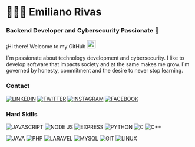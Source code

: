 # 👨🏽‍💻 Emiliano Rivas
### Backend Developer and Cybersecurity Passionate 👾

¡Hi there! Welcome to my GitHub <img src="https://github.com/TheDudeThatCode/TheDudeThatCode/blob/master/Assets/Hi.gif" width="23px">

I´m passionate about technology development and cybersecurity. I like to develop software that impacts society and at the same makes me grow. I´m   governed by honesty, commitment and the desire to never stop learning.




### Contact
[![LINKEDIN](https://img.shields.io/badge/LinkedIn-0077B5?style=for-the-badge&logo=linkedin&logoColor=white)](https://www.linkedin.com/in/emilianorivasmx/) [![TWITTER](https://img.shields.io/badge/Twitter-1DA1F2?style=for-the-badge&logo=twitter&logoColor=white)](https://twitter.com/EmilianoRivasMX) 
[![INSTAGRAM](https://img.shields.io/badge/Instagram-E4405F?style=for-the-badge&logo=instagram&logoColor=white)](https://instagram.com/EmilianoRivasMX) 
[![FACEBOOK](https://img.shields.io/badge/Facebook-1877F2?style=for-the-badge&logo=facebook&logoColor=white)](https://www.facebook.com/EmilianoRivasMX)


### Hard Skills
![JAVASCRIPT](https://img.shields.io/badge/JavaScript-F7DF1E?style=for-the-badge&logo=javascript&logoColor=black) 
![NODE JS](https://img.shields.io/badge/Node.js-43853D?style=for-the-badge&logo=node.js&logoColor=white)
![EXPRESS](https://img.shields.io/badge/Express.js-404D59?style=for-the-badge)
![PYTHON](https://img.shields.io/badge/Python-14354C?style=for-the-badge&logo=python&logoColor=white)
![C](https://img.shields.io/badge/C-00599C?style=for-the-badge&logo=c&logoColor=white)
![C++](https://img.shields.io/badge/C%2B%2B-00599C?style=for-the-badge&logo=c%2B%2B&logoColor=white)

![JAVA](https://img.shields.io/badge/Java-ED8B00?style=for-the-badge&logo=java&logoColor=white)
![PHP](https://img.shields.io/badge/PHP-777BB4?style=for-the-badge&logo=php&logoColor=white)
![LARAVEL](https://img.shields.io/badge/Laravel-FF2D20?style=for-the-badge&logo=laravel&logoColor=white)
![MYSQL](https://img.shields.io/badge/MySQL-00000F?style=for-the-badge&logo=mysql&logoColor=white)
![GIT](https://img.shields.io/badge/Git-E34F26?style=for-the-badge&logo=git&logoColor=white)
![LINUX](https://img.shields.io/badge/Linux-E34F26?style=for-the-badge&logo=linux&logoColor=black)
